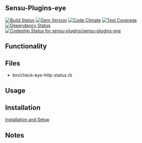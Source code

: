 ## Sensu-Plugins-eye

[ ![Build Status](https://travis-ci.org/sensu-plugins/sensu-plugins-eye.svg?branch=master)](https://travis-ci.org/sensu-plugins/sensu-plugins-eye)
[![Gem Version](https://badge.fury.io/rb/sensu-plugins-eye.svg)](http://badge.fury.io/rb/sensu-plugins-eye)
[![Code Climate](https://codeclimate.com/github/sensu-plugins/sensu-plugins-eye/badges/gpa.svg)](https://codeclimate.com/github/sensu-plugins/sensu-plugins-eye)
[![Test Coverage](https://codeclimate.com/github/sensu-plugins/sensu-plugins-eye/badges/coverage.svg)](https://codeclimate.com/github/sensu-plugins/sensu-plugins-eye)
[![Dependency Status](https://gemnasium.com/sensu-plugins/sensu-plugins-eye.svg)](https://gemnasium.com/sensu-plugins/sensu-plugins-eye)
[ ![Codeship Status for sensu-plugins/sensu-plugins-eye](https://codeship.com/projects/cd63fa80-ea2c-0132-13b2-32dfa18a9fce/status?branch=master)](https://codeship.com/projects/83057)

## Functionality

## Files
 * bin/check-eye-http-status.rb

## Usage

## Installation

[Installation and Setup](http://sensu-plugins.io/docs/installation_instructions.html)

## Notes
